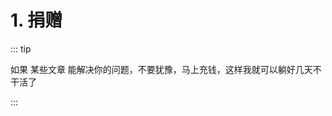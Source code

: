 # 1. 捐赠

::: tip

如果 某些文章 能解决你的问题，不要犹豫，马上充钱，这样我就可以躺好几天不干活了

:::

<tgx-img src="/img/my_appreciation.png" width="300" title="赞赏我" alt="logo"></tgx-img>
